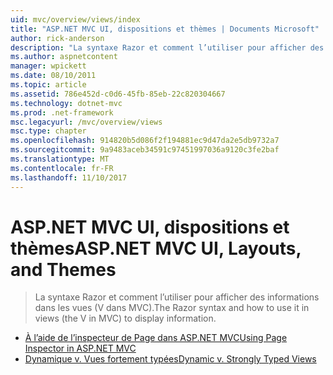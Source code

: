 ```yaml
---
uid: mvc/overview/views/index
title: "ASP.NET MVC UI, dispositions et thèmes | Documents Microsoft"
author: rick-anderson
description: "La syntaxe Razor et comment l’utiliser pour afficher des informations dans les vues (V dans MVC)."
ms.author: aspnetcontent
manager: wpickett
ms.date: 08/10/2011
ms.topic: article
ms.assetid: 786e452d-c0d6-45fb-85eb-22c820304667
ms.technology: dotnet-mvc
ms.prod: .net-framework
msc.legacyurl: /mvc/overview/views
msc.type: chapter
ms.openlocfilehash: 914820b5d086f2f194881ec9d47da2e5db9732a7
ms.sourcegitcommit: 9a9483aceb34591c97451997036a9120c3fe2baf
ms.translationtype: MT
ms.contentlocale: fr-FR
ms.lasthandoff: 11/10/2017
---
```

<a name="aspnet-mvc-ui-layouts-and-themes"></a><span data-ttu-id="fe2ac-103">ASP.NET MVC UI, dispositions et thèmes</span><span class="sxs-lookup"><span data-stu-id="fe2ac-103">ASP.NET MVC UI, Layouts, and Themes</span></span>
====================
> <span data-ttu-id="fe2ac-104">La syntaxe Razor et comment l’utiliser pour afficher des informations dans les vues (V dans MVC).</span><span class="sxs-lookup"><span data-stu-id="fe2ac-104">The Razor syntax and how to use it in views (the V in MVC) to display information.</span></span>


- [<span data-ttu-id="fe2ac-105">À l’aide de l’inspecteur de Page dans ASP.NET MVC</span><span class="sxs-lookup"><span data-stu-id="fe2ac-105">Using Page Inspector in ASP.NET MVC</span></span>](using-page-inspector-in-aspnet-mvc.md)
- [<span data-ttu-id="fe2ac-106">Dynamique v. Vues fortement typées</span><span class="sxs-lookup"><span data-stu-id="fe2ac-106">Dynamic v. Strongly Typed Views</span></span>](dynamic-v-strongly-typed-views.md)
